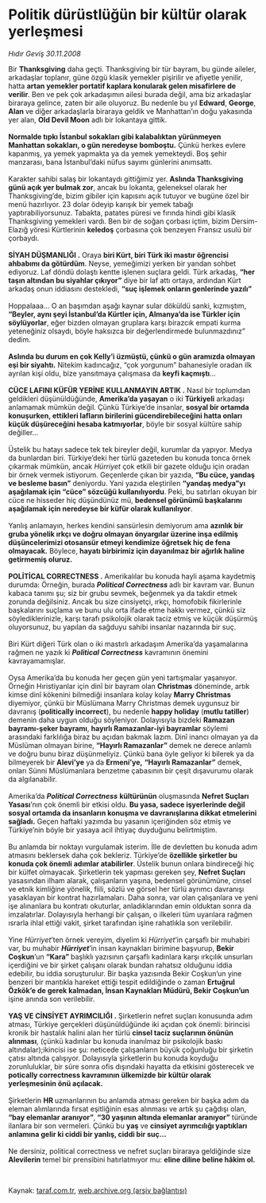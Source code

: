 # Politik dürüstlüğün bir kültür olarak yerleşmesi

*Hıdır Geviş 30.11.2008*

<div class="taraf_structure_2col_1zq">
<div class="margen_n">



 <p>Bir <b>Thanksgiving</b> daha geçti. Thanksgiving bir tür bayram, bu günde aileler, arkadaşlar toplanır, güne özgü klasik yemekler pişirilir ve afiyetle yenilir, hatta <b>artan yemekler portatif kaplara konularak gelen misafirlere de verilir</b>. Ben ve pek çok arkadaşımın ailesi burada değil, ama biz arkadaşlar biraraya gelince, zaten bir aile oluyoruz. Bu nedenle bu yıl <b>Edward</b>, <b>George</b>, <b>Alan </b>ve diğer arkadaşlarla biraraya geldik ve Manhattan’ın doğu yakasında yer alan, <b>Old Devil Moon</b> adlı bir lokantaya gittik. <b><br/><br/>Normalde tıpkı İstanbul sokakları gibi kalabalıktan yürünmeyen Manhattan sokakları, o gün neredeyse bomboştu.</b> Çünkü herkes evlere kapanmış, ya yemek yapmakta ya da yemek yemekteydi. Boş şehir manzarası, bana İstanbul’daki nüfus sayımı günlerini anımsattı. <br/><br/>Karakter sahibi salaş bir lokantaydı gittiğimiz yer. <b>Aslında Thanksgiving günü açık yer bulmak zor</b>, ancak bu lokanta, geleneksel olarak her Thanksgiving’de, bizim gibiler için kapısını açık tutuyor ve bugüne özel bir menü hazırlıyor. 23 dolar ödeyip karışık bir yemek tabağı yaptırabiliyorsunuz. Tabakta, patates püresi ve fırında hindi gibi klasik Thanksgiving yemekleri vardı. Ben bir de soğan çorbası içtim, bizim Dersim-Elazığ yöresi Kürtlerinin <b>keledoş</b> çorbasına çok benzeyen Fransız usulü bir çorbaydı. <b><br/><br/>SİYAH DÜŞMANLIĞI .</b> Oraya <b>biri Kürt, biri Türk iki mastır öğrencisi ahbabımı da götürdüm</b>. Neyse, yemeğimizi yerken bir yandan sohbet ediyoruz. Laf döndü dolaştı kentte işlenen suçlara geldi. Türk arkadaş, <b>“her taşın altından bu siyahlar çıkıyor”</b> diye bir laf attı ortaya, ardından Kürt arkadaş onun iddiasını destekledi, <b>“suç işlemek onların genlerinde yazılı”</b> <br/><br/>Hoppalaaa... O an başımdan aşağı kaynar sular döküldü sanki, kızmıştım, <b>“Beyler, aynı şeyi İstanbul’da Kürtler için, Almanya’da ise Türkler için söylüyorlar</b>, eğer bizden olmayan gruplara karşı birazcık empati kurma yeteneğiniz olsaydı, böyle haksızca bir değerlendirmede bulunmazdınız” dedim. <b><br/><br/>Aslında bu durum en çok Kelly’i üzmüştü, çünkü o gün aramızda olmayan eşi bir siyahtı.</b> Nitekim kadıncağız, “çok yorgunum” bahanesiyle oradan ilk ayrılan kişi oldu, bize yansıtmaya çalışmasa da <b>keyfi kaçmıştı</b>... <b><br/><br/>CÜCE LAFINI KÜFÜR YERİNE KULLANMAYIN ARTIK .</b> Nasıl bir toplumdan geldikleri düşünüldüğünde, <b>Amerika’da yaşayan</b> o iki <b>Türkiyeli</b> arkadaşı anlamamak mümkün değil. Çünkü Türkiye’de insanlar, <b>sosyal bir ortamda konuşurken, ettikleri lafların birilerini gücendirebileceğini hatta onları küçük düşüreceğini hesaba katmıyorlar</b>, böyle bir sosyal kültüre sahip değiller... <br/><br/>Üstelik bu hatayı sadece tek tek bireyler değil, kurumlar da yapıyor. Medya da bunlardan biri. Türkiye’deki her türlü gazeteden bu konuda tonca örnek çıkarmak mümkün, ancak <i>Hürriyet</i> çok etkili bir gazete olduğu için oradan bir örnek vermek istiyorum. Geçenlerde çıkan bir yazıda, <b>“Bu cüce, yandaş ve besleme basın”</b> deniyordu. Yani yazıda eleştirilen <b>“yandaş medya”yı aşağılamak için “cüce” sözcüğü kullanılıyordu</b>. Peki, bu satırları okuyan bir cüce ne hisseder hiç düşündünüz mü, <b>bedensel görünümü başkalarını aşağılamak için neredeyse bir küfür olarak kullanılıyor</b>. <br/><br/>Yanlış anlamayın, herkes kendini sansürlesin demiyorum ama <b>azınlık bir gruba yönelik ırkçı ve doğru olmayan önyargılar üzerine inşa edilmiş düşüncelerimizi otosansür etmeyi kendimize öğretsek hiç de fena olmayacak.</b> Böylece, <b>hayatı birbirimiz için dayanılmaz bir ağırlık haline getirmemiş oluruz.</b> <b><br/><br/>POLİTİCAL CORRECTNESS .</b> Amerikalılar bu konuda hayli aşama kaydetmiş durumda: Örneğin, burada <b><i>Political Correctness </i></b>adlı bir kavram var. Bunun kabaca tanımı şu; siz bir grubu sevmek, beğenmek ya da takdir etmek zorunda değilsiniz. Ancak bu size cinsiyetçi, ırkçı, homofobik fikirlerinle başkalarını suçlama ve bunu ulu orta ifade etme hakkı vermez, çünkü siz söylediklerinizle, karşı tarafı psikolojik olarak taciz etmiş ve küçük düşürmüş oluyorsunuz, bu yapılan da sağduyu sahibi insanlar nazarında bir suç. <b></b><br/><br/>Biri Kürt diğeri Türk olan o iki mastırlı arkadaşım Amerika’da yaşamalarına rağmen ne yazık ki <b><i>Political Correctness</i></b><i> </i>kavramının<i> </i>önemini kavrayamamışlar<i>.</i> <br/><br/>Oysa Amerika’da bu konuda her geçen gün yeni tartışmalar yaşanıyor. Örneğin Hıristiyanlar için dinî bir bayram olan <b>Christmas</b> döneminde, artık kimse dinî kökenini bilmediği insanlara kolay kolay <b>Marry Christmas</b> diyemiyor, çünkü bir Müslümana Marry Christmas demek uygunsuz bir davranış (<b>politically incorrect</b>), bu nedenle <b>happy holiday</b> (<b>mutlu tatiller</b>) demenin daha uygun olduğu söyleniyor. Dolayısıyla bizdeki <b>Ramazan bayramı-şeker bayramı</b>, <b>hayırlı Ramazanlar-iyi bayramlar</b> söylemi arasındaki farklılığa biraz bu açıdan bakmak lazım. Dinî inancı olmayan ya da Müslüman olmayan birine, <b>“Hayırlı Ramazanlar”</b> demek ne derece anlamlı ve doğru bunu biraz düşünmeliyiz. Çünkü bana öyle geliyor ki bilerek ya da bilmeyerek bir <b>Alevi’ye</b> ya da <b>Ermeni’ye,</b> <b>“Hayırlı Ramazanlar”</b> demek, onları Sünni Müslümanlara benzetme çabasının bir çeşit dışavurumu olarak da algılanabilir. <br/><br/>Amerika’da <b><i>Political Correctness</i></b> <b>kültürünün</b> oluşmasında <b>Nefret Suçları Yasası</b>’nın çok önemli bir etkisi oldu. <b>Bu yasa, sadece işyerlerinde değil sosyal ortamda da insanların konuşma ve davranışlarına dikkat etmelerini sağladı.</b> Geçen haftaki yazımda bu yasanın içeriğinden söz etmiş ve Türkiye’nin böyle bir yasaya acil ihtiyaç duyduğunu belirtmiştim. <br/><br/>Bu anlamda bir noktayı vurgulamak isterim. İlle de devletten bu konuda adım atmasını beklersek daha çok bekleriz. Türkiye’de <b>özellikle şirketler bu konuda çok önemli adımlar atabilirler</b>.<b> </b>Üstelik bunun onlara bindireceği hiç bir külfet olmayacak. Şirketlerin tek yapması gereken şey, <b>Nefret Suçları</b> yasasından ilham alarak, çalışanların yaşına, bedensel görünümüne, cinsel ve etnik kimliğine yönelik, fiili, sözlü ve görsel her türlü ayrımcı davranışı yasaklayan bir kontrat hazırlamaları. Daha sonra, var olan çalışanlara ve yeni işe alınanlara bu kontratı okuturlar, anladıklarından emin olduktan sonra da imzalatırlar. Dolayısıyla herhangi bir çalışan, o ilkeleri tüm uyarılara rağmen ısrarla ihlal ettiği vakit, şirket tarafından işine rahatlıkla son verilebilir. <br/><br/>Yine <i>Hürriyet</i>’ten örnek vereyim, diyelim ki <i>Hürriyet</i>’in çarşaflı bir muhabiri var, bu muhabir <b><i>Hürriyet</i></b>’in insan kaynakları birimine başvurup, <b>Bekir Coşkun</b>’un <b>“Kara” </b>başlıklı yazısının çarşaflı kadınlara karşı ırkçılık unsurları içerdiğini ve bir şirket çalışanı olarak bundan rahatsız olduğunu iddia edebilir, bu iddia soruşturulur. Bir başka yazısında Bekir Coşkun’un yine benzeri bir mantıkla hareket ettiği tespit edildiğinde o zaman <b>Ertuğrul Özkök’e de gerek kalmadan, İnsan Kaynakları Müdürü, Bekir Coşkun’un </b>işine anında son verilebilir. <b><br/><br/>YAŞ VE CİNSİYET AYRIMCILIĞI .</b> Şirketlerin nefret suçları konusunda adım atması, Türkiye gerçekleri düşünüldüğünde iki açıdan çok önemli: birincisi kronik bir hastalık halini alan her türlü <b>cinsel taciz suçlarının önünün alınması</b>, (çünkü kadınlar bu konuda inanılmaz bir psikolojik baskı altındalar);ikincisi ise şu: neticede çalışanların büyük çoğunluğu bir şirketin çatısı altında çalışıyor. Dolayısıyla şirketlerin bu konuda koyduğu zorunluluklar, bir süre sonra ofis dışındaki hayatta da etkisini gösterecek ve <b>potically correctness kavramının ülkemizde bir kültür olarak yerleşmesinin önü açılacak. </b><br/><br/>Şirketlerin <b>HR </b>uzmanlarının bu anlamda atması gereken bir başka adım da eleman alımlarında fırsat eşitliğinin esas alınması ve artık şu çağdışı olan, <b>“bay elemanlar aranıyor”</b>,<b> “30 yaşının altında elemanlar aranıyor”</b> türünde ilanlara bir son vermeleri. Çünkü bu <b>yaş</b> ve <b>cinsiyet ayrımcılığı yaptıkları anlamına gelir ki ciddi bir yanlış, ciddi bir suç...<br/><br/></b>Ne dersiniz, political correctness ve nefret suçları biraraya geldiğinde size <b>Alevilerin</b> temel bir prensibini hatırlatmıyor mu: <b>eline diline beline hâkim ol.</b></p>

<br/>


<div id="taraf_not">
</div>

</div>


</div>

Kaynak: [taraf.com.tr](http://www.taraf.com.tr:80/makale/2894.htm), [web.archive.org (arşiv bağlantısı)](http://web.archive.org/web/20090409025741/http://www.taraf.com.tr:80/makale/2894.htm)
